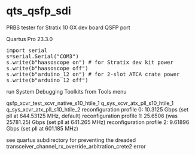 # qts_qsfp_sdi

PRBS tester for Stratix 10 GX dev board QSFP port

Quartus Pro 23.3.0

<pre>
import serial
s=serial.Serial("COM3")
s.write(b"haasoscope on") # for Stratix dev kit power
s.write(b"haasoscope off")
s.write(b"arduino_12 on") # for 2-slot ATCA crate power
s.write(b"arduino_12 off")
</pre>

run System Debugging Toolkits from Tools menu

qsfp_xcvr_test_xcvr_native_s10_htile_1
q_sys_xcvr_atx_pll_s10_htile_1
q_sys_xcvr_atx_pll_s10_htile_2
reconfiguration profile 0: 10.3125 Gbps (set pll at 644.53125 MHz, default)
reconfiguration profile 1: 25.6506 (was 25781.25) Gbps (set pll at 641.265 MHz)
reconfiguration profile 2: 9.61896 Gbps (set pll at 601.185 MHz)

see quartus subdirectory for preventing the dreaded transceiver_channel_rx_override_arbitration_crete2 error

